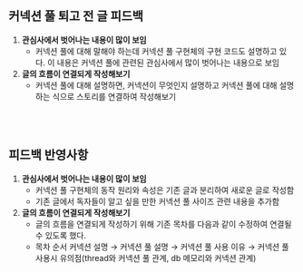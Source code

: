 ## 커넥션 풀 퇴고 전 글 피드백
1. **관심사에서 벗어나는 내용이 많이 보임**
    - 커넥션 풀에 대해 말해야 하는데 커넥션 풀 구현체의 구현 코드도 설명하고 있다. 이 내용은 커넥션 풀에 관련된 관심사에서 많이 벗어나는 내용으로 보임
2. **글의 흐름이 연결되게 작성해보기**
    - 커넥션 풀에 대해 설명하면, 커넥션이 무엇인지 설명하고 커넥션 풀에 대해 설명하는 식으로 스토리를 연결하여 작성해보기
  
  <br><br>
  ## 피드백 반영사항

1. **관심사에서 벗어나는 내용이 많이 보임**
    - 커넥션 풀 구현체의 동작 원리와 속성은 기존 글과 분리하여 새로운 글로 작성함
    - 기존 글에서 독자들이 알고 싶을 만한 커넥션 풀 사이즈 관련 내용을 추가함
2. **글의 흐름이 연결되게 작성해보기**
    - 글의 흐름을 연결되게 작성하기 위해 기존 목차를 다음과 같이 수정하여 연결될 수 있도록 했다.
    - 목차 순서
      커넥션 설명 → 커넥션 풀 설명 → 커넥션 풀 사용 이유 → 커넥션 풀 사용시 유의점(thread와 커넥션 풀 관계, db 메모리와 커넥션 관계)
